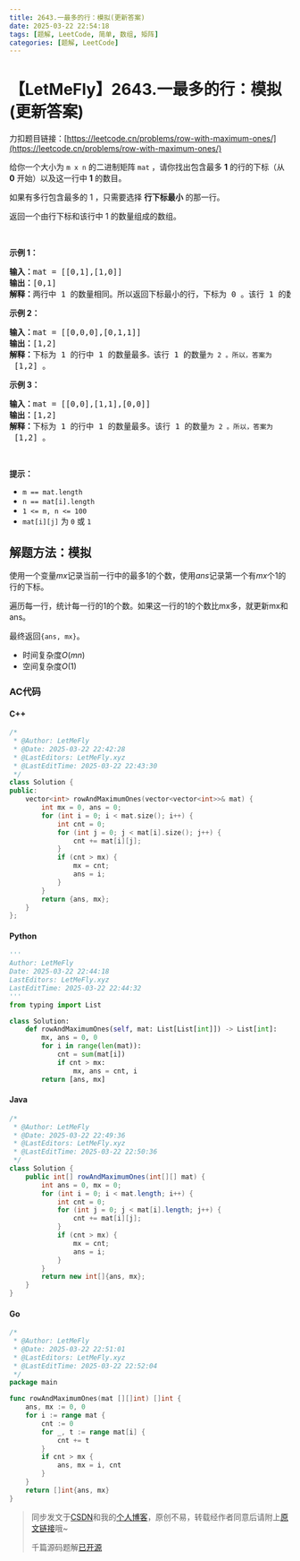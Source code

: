```yaml
---
title: 2643.一最多的行：模拟(更新答案)
date: 2025-03-22 22:54:18
tags: [题解, LeetCode, 简单, 数组, 矩阵]
categories: [题解, LeetCode]
---
```


# 【LetMeFly】2643.一最多的行：模拟(更新答案)

力扣题目链接：[https://leetcode.cn/problems/row-with-maximum-ones/](https://leetcode.cn/problems/row-with-maximum-ones/)

<p>给你一个大小为 <code>m x n</code> 的二进制矩阵 <code>mat</code> ，请你找出包含最多 <strong>1</strong> 的行的下标（从 <strong>0</strong> 开始）以及这一行中 <strong>1</strong> 的数目。</p>

<p>如果有多行包含最多的 1 ，只需要选择 <strong>行下标最小</strong> 的那一行。</p>

<p>返回一个由行下标和该行中 1 的数量组成的数组。</p>

<p>&nbsp;</p>

<p><strong>示例 1：</strong></p>

<pre>
<strong>输入：</strong>mat = [[0,1],[1,0]]
<strong>输出：</strong>[0,1]
<strong>解释：</strong>两行中 1 的数量相同。所以返回下标最小的行，下标为 0 。该行 1 的数量为 1 。所以，答案为 [0,1] 。 
</pre>

<p><strong>示例 2：</strong></p>

<pre>
<strong>输入：</strong>mat = [[0,0,0],[0,1,1]]
<strong>输出：</strong>[1,2]
<strong>解释：</strong>下标为 1 的行中 1 的数量最多<code>。</code>该行 1 的数量<code>为 2 。所以，答案为</code> [1,2] 。
</pre>

<p><strong>示例 3：</strong></p>

<pre>
<strong>输入：</strong>mat = [[0,0],[1,1],[0,0]]
<strong>输出：</strong>[1,2]
<strong>解释：</strong>下标为 1 的行中 1 的数量最多。该行 1 的数量<code>为 2 。所以，答案为</code> [1,2] 。</pre>

<p>&nbsp;</p>

<p><strong>提示：</strong></p>

<ul>
	<li><code>m == mat.length</code>&nbsp;</li>
	<li><code>n == mat[i].length</code>&nbsp;</li>
	<li><code>1 &lt;= m, n &lt;= 100</code>&nbsp;</li>
	<li><code>mat[i][j]</code> 为 <code>0</code> 或 <code>1</code></li>
</ul>


## 解题方法：模拟

使用一个变量$mx$记录当前一行中的最多1的个数，使用$ans$记录第一个有$mx$个1的行的下标。

遍历每一行，统计每一行的1的个数。如果这一行的1的个数比mx多，就更新mx和ans。

最终返回`{ans, mx}`。

+ 时间复杂度$O(mn)$
+ 空间复杂度$O(1)$

### AC代码

#### C++

```cpp
/*
 * @Author: LetMeFly
 * @Date: 2025-03-22 22:42:28
 * @LastEditors: LetMeFly.xyz
 * @LastEditTime: 2025-03-22 22:43:30
 */
class Solution {
public:
    vector<int> rowAndMaximumOnes(vector<vector<int>>& mat) {
        int mx = 0, ans = 0;
        for (int i = 0; i < mat.size(); i++) {
            int cnt = 0;
            for (int j = 0; j < mat[i].size(); j++) {
                cnt += mat[i][j];
            }
            if (cnt > mx) {
                mx = cnt;
                ans = i;
            }
        }
        return {ans, mx};
    }
};
```

#### Python

```python
'''
Author: LetMeFly
Date: 2025-03-22 22:44:18
LastEditors: LetMeFly.xyz
LastEditTime: 2025-03-22 22:44:32
'''
from typing import List

class Solution:
    def rowAndMaximumOnes(self, mat: List[List[int]]) -> List[int]:
        mx, ans = 0, 0
        for i in range(len(mat)):
            cnt = sum(mat[i])
            if cnt > mx:
                mx, ans = cnt, i
        return [ans, mx]
```

#### Java

```java
/*
 * @Author: LetMeFly
 * @Date: 2025-03-22 22:49:36
 * @LastEditors: LetMeFly.xyz
 * @LastEditTime: 2025-03-22 22:50:36
 */
class Solution {
    public int[] rowAndMaximumOnes(int[][] mat) {
        int ans = 0, mx = 0;
        for (int i = 0; i < mat.length; i++) {
            int cnt = 0;
            for (int j = 0; j < mat[i].length; j++) {
                cnt += mat[i][j];
            }
            if (cnt > mx) {
                mx = cnt;
                ans = i;
            }
        }
        return new int[]{ans, mx};
    }
}
```

#### Go

```go
/*
 * @Author: LetMeFly
 * @Date: 2025-03-22 22:51:01
 * @LastEditors: LetMeFly.xyz
 * @LastEditTime: 2025-03-22 22:52:04
 */
package main

func rowAndMaximumOnes(mat [][]int) []int {
    ans, mx := 0, 0
    for i := range mat {
        cnt := 0
        for _, t := range mat[i] {
            cnt += t
        }
        if cnt > mx {
            ans, mx = i, cnt
        }
    }
    return []int{ans, mx}
}
```

> 同步发文于[CSDN](https://letmefly.blog.csdn.net/article/details/146448280)和我的[个人博客](https://blog.letmefly.xyz/)，原创不易，转载经作者同意后请附上[原文链接](https://blog.letmefly.xyz/2025/03/22/LeetCode%202643.%E4%B8%80%E6%9C%80%E5%A4%9A%E7%9A%84%E8%A1%8C/)哦~
>
> 千篇源码题解[已开源](https://github.com/LetMeFly666/LeetCode)
